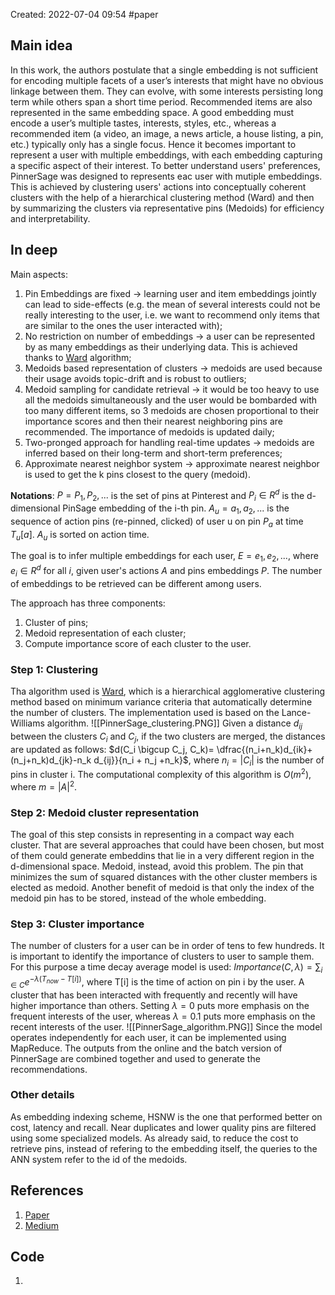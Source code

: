 Created: 2022-07-04 09:54
#paper

## Main idea
In this work, the authors postulate that a single embedding is not sufficient for encoding multiple facets of a user’s interests that might have no obvious linkage between them. They can evolve, with some interests persisting long term while others span a short time period. Recommended items are also represented in the same embedding space. A good embedding must encode a user’s multiple tastes, interests, styles, etc., whereas a recommended item (a video, an image, a news article, a house listing, a pin, etc.) typically only has a single focus. Hence it becomes important to represent a user with multiple embeddings, with each embedding capturing a specific aspect of their interest.
To better understand users' preferences, PinnerSage was designed to represents eac user with mutiple embeddings. This is achieved by clustering users' actions into conceptually coherent clusters with the help of a hierarchical clustering method (Ward) and then by summarizing the clusters via representative pins (Medoids) for efficiency and interpretability.

## In deep
Main aspects:
1. Pin Embeddings are fixed -> learning user and item embeddings jointly can lead to side-effects (e.g. the mean of several interests could not be really interesting to the user, i.e. we want to recommend only items that are similar to the ones the user interacted with);
2. No restriction on number of embeddings -> a user can be represented by as many embeddings as their underlying data. This is achieved thanks to [Ward](https://en.wikipedia.org/wiki/Ward%27s_method) algorithm;
3. Medoids based representation of clusters -> medoids are used because their usage avoids topic-drift and is robust to outliers;
4. Medoid sampling for candidate retrieval -> it would be too heavy to use all the medoids simultaneously and the user would be bombarded with too many different items, so 3 medoids are chosen proportional to their importance scores and then their nearest neighboring pins are recommended. The importance of medoids is updated daily;
5. Two-pronged approach for handling real-time updates -> medoids are inferred based on their long-term and short-term preferences;
6. Approximate nearest neighbor system -> approximate nearest neighbor is used to get the k pins closest to the query (medoid).

**Notations**: $P={P_1,P_2,...}$ is the set of pins at Pinterest and $P_i \in R^d$ is the d-dimensional PinSage embedding of the i-th pin. $A_u={a_1,a_2,...}$ is the sequence of action pins (re-pinned, clicked) of user u on pin $P_a$ at time $T_u[a]$. $A_u$ is sorted on action time.

The goal is to infer multiple embeddings for each user, $E={e_1,e_2,...}$, where $e_i \in R^d$ for all *i*, given  user's actions *A* and pins embeddings *P*. The number of embeddings to be retrieved can be different among users.

The approach has three components:
1. Cluster of pins;
2. Medoid representation of each cluster;
3. Compute importance score of each cluster to the user.

### Step 1: Clustering
Tha algorithm used is [Ward](https://en.wikipedia.org/wiki/Ward%27s_method), which is a hierarchical agglomerative clustering method based on minimum variance criteria that automatically determine the number of clusters. The implementation used is based on the Lance-Williams algorithm.
![[PinnerSage_clustering.PNG]]
Given a distance $d_{ij}$ between the clusters $C_i$ and $C_j$, if the two clusters are merged, the distances are updated as follows: $d(C_i \bigcup C_j, C_k)= \dfrac{(n_i+n_k)d_{ik}+(n_j+n_k)d_{jk}-n_k d_{ij}}{n_i + n_j +n_k}$, where $n_i=|C_i|$ is the number of pins in cluster i.
The computational complexity of this algorithm is $O(m^2)$, where $m=|A|^2$.

### Step 2: Medoid cluster representation
The goal of this step consists in representing in a compact way each cluster. That are several approaches that could have been chosen, but most of them could generate embeddins that lie in a very different region in the d-dimensional space. Medoid, instead, avoid this problem. The pin that minimizes the sum of squared distances with the other cluster members is elected as medoid. Another benefit of medoid is that only the index of the medoid pin has to be stored, instead of the whole embedding.

### Step 3: Cluster importance
The number of clusters for a user can be in order of tens to few hundreds. It is important to identify the importance of clusters to user to sample them. For this purpose a time decay average model is used: $Importance(C,\lambda)=\sum_{i \in C}e^{-\lambda(T_{now}-T[i])}$, where T[i] is the time of action on pin i by the user. A cluster that has been interacted with frequently and recently will have higher importance than others. Setting $\lambda=0$ puts more emphasis on the frequent interests of the user, whereas $\lambda=0.1$ puts more emphasis on the recent interests of the user. 
![[PinnerSage_algorithm.PNG]]
Since the model operates independently for each user, it can be implemented using MapReduce.
The outputs from the online and the batch version of PinnerSage are combined together and used to generate the recommendations.


### Other details
As embedding indexing scheme, HSNW is the one that performed better on cost, latency and recall.
Near duplicates and lower quality pins are filtered using some specialized models.
As already said, to reduce the cost to retrieve pins, instead of refering to the embedding itself, the queries to the ANN system refer to the id of the medoids.

## References
1. [Paper](https://arxiv.org/pdf/2007.03634.pdf)
2. [Medium](https://medium.com/pinterest-engineering/pinnersage-multi-modal-user-embedding-framework-for-recommendations-at-pinterest-bfd116b49475)

## Code
1. 
